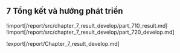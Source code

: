 ## **7 Tổng kết và hướng phát triển**

<div style="page-break-after: always;"></div>

!import[/report/src/chapter_7_result_develop/part_710_result.md]
!import[/report/src/chapter_7_result_develop/part_720_develop.md]

!export[/report/Chapter_7_result_develop.md]
